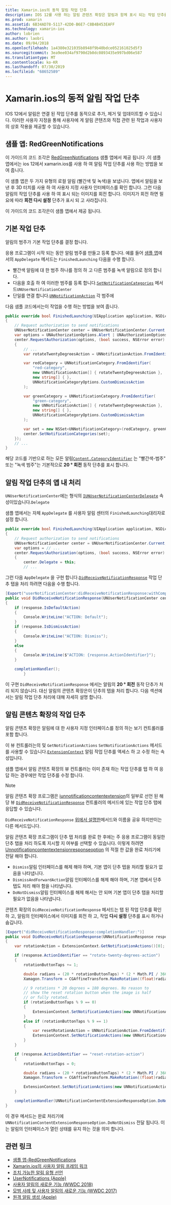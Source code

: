 ```yaml
---
title: Xamarin.ios의 동적 알림 작업 단추
description: IOS 12를 사용 하는 알림 콘텐츠 확장은 알림과 함께 표시 되는 작업 단추를 추가, 제거 및 업데이트할 수 있습니다. 이 문서에서는 Xamarin.ios와 함께 동적 알림 작업 단추를 사용 하는 방법을 설명 합니다.
ms.prod: xamarin
ms.assetid: 6B34AD78-5117-42D0-B6E7-C8B4B453EAFF
ms.technology: xamarin-ios
author: lobrien
ms.author: laobri
ms.date: 09/04/2018
ms.openlocfilehash: 1a4380e321035b8948f9b40bdce052161025d5f3
ms.sourcegitcommit: 3ea9ee034af9790d2b0dc0893435e997bd06e587
ms.translationtype: MT
ms.contentlocale: ko-KR
ms.lasthandoff: 07/30/2019
ms.locfileid: "68652589"
---
```

# <a name="dynamic-notification-action-buttons-in-xamarinios"></a>Xamarin.ios의 동적 알림 작업 단추

IOS 12에서 알림은 연결 된 작업 단추를 동적으로 추가, 제거 및 업데이트할 수 있습니다. 이러한 사용자 지정을 통해 사용자에 게 알림 콘텐츠와 직접 관련 된 작업과 사용자의 상호 작용을 제공할 수 있습니다.

## <a name="sample-app-redgreennotifications"></a>샘플 앱: RedGreenNotifications

이 가이드의 코드 조각은 [RedGreenNotifications](https://docs.microsoft.com/samples/xamarin/ios-samples/ios12-redgreennotifications) 샘플 앱에서 제공 됩니다 .이 샘플 앱에서는 ios 12에서 xamarin.ios를 사용 하 여 알림 작업 단추를 사용 하는 방법을 보여 줍니다.

이 샘플 앱은 두 가지 유형의 로컬 알림 (빨간색 및 녹색)을 보냅니다.
앱에서 알림을 보낸 후 3D 터치를 사용 하 여 사용자 지정 사용자 인터페이스를 확인 합니다. 그런 다음 알림의 작업 단추를 사용 하 여 표시 되는 이미지를 회전 합니다. 이미지가 회전 하면 필요에 따라 **회전 다시 설정** 단추가 표시 되 고 사라집니다.

이 가이드의 코드 조각은이 샘플 앱에서 제공 됩니다.

## <a name="default-action-buttons"></a>기본 작업 단추

알림의 범주가 기본 작업 단추를 결정 합니다.

응용 프로그램이 시작 되는 동안 알림 범주를 만들고 등록 합니다.
예를 들어 [샘플 앱](#sample-app-redgreennotifications)에서의 `AppDelegate` 메서드는 `FinishedLaunching` 다음을 수행 합니다.

- 빨간색 알림에 대 한 범주 하나를 정의 하 고 다른 범주를 녹색 알림으로 정의 합니다.
- 다음을 호출 하 여 이러한 범주를 등록 합니다.[`SetNotificationCategories`](xref:UserNotifications.UNUserNotificationCenter.SetNotificationCategories*)
메서드`UNUserNotificationCenter`
- 단일를 연결 합니다.[`UNNotificationAction`](xref:UserNotifications.UNNotificationAction)
각 범주에

다음 샘플 코드에서는이 작업을 수행 하는 방법을 보여 줍니다.

```csharp
public override bool FinishedLaunching(UIApplication application, NSDictionary launchOptions)
{
    // Request authorization to send notifications
    UNUserNotificationCenter center = UNUserNotificationCenter.Current;
    var options = UNAuthorizationOptions.Alert | UNAuthorizationOptions.Sound | UNAuthorizationOptions.Provisional | UNAuthorizationOptions.ProvidesAppNotificationSettings;
    center.RequestAuthorization(options, (bool success, NSError error) =>
    {
        // ...
        var rotateTwentyDegreesAction = UNNotificationAction.FromIdentifier("rotate-twenty-degrees-action", "Rotate 20°", UNNotificationActionOptions.None);

        var redCategory = UNNotificationCategory.FromIdentifier(
            "red-category",
            new UNNotificationAction[] { rotateTwentyDegreesAction },
            new string[] { },
            UNNotificationCategoryOptions.CustomDismissAction
        );

        var greenCategory = UNNotificationCategory.FromIdentifier(
            "green-category",
            new UNNotificationAction[] { rotateTwentyDegreesAction },
            new string[] { },
            UNNotificationCategoryOptions.CustomDismissAction
        );

        var set = new NSSet<UNNotificationCategory>(redCategory, greenCategory);
        center.SetNotificationCategories(set);
    });
    // ...
}
```

해당 코드를 기반으로 하는 모든 알림[`Content.CategoryIdentifier`](xref:UserNotifications.UNNotificationContent.CategoryIdentifier)
는 "빨간색-범주" 또는 "녹색 범주"는 기본적으로 **20 ° 회전** 동작 단추를 표시 합니다.

## <a name="in-app-handling-of-notification-action-buttons"></a>알림 작업 단추의 앱 내 처리

`UNUserNotificationCenter`에는 형식의 [`IUNUserNotificationCenterDelegate`](xref:UserNotifications.IUNUserNotificationCenterDelegate) 속성이있습니다.`Delegate`

샘플 앱에서는 자체 `AppDelegate` 를 사용자 알림 센터의 `FinishedLaunching`대리자로 설정 합니다.

```csharp
public override bool FinishedLaunching(UIApplication application, NSDictionary launchOptions)
{
    // Request authorization to send notifications
    UNUserNotificationCenter center = UNUserNotificationCenter.Current;
    var options = // ...
    center.RequestAuthorization(options, (bool success, NSError error) =>
    {
        center.Delegate = this;
        // ...
```

그런 다음 `AppDelegate` 을 구현 합니다.[`DidReceiveNotificationResponse`](xref:UserNotifications.UNUserNotificationCenterDelegate_Extensions.DidReceiveNotificationResponse*)
작업 단추 탭을 처리 하려면 다음을 수행 합니다.

```csharp
[Export("userNotificationCenter:didReceiveNotificationResponse:withCompletionHandler:")]
public void DidReceiveNotificationResponse(UNUserNotificationCenter center, UNNotificationResponse response, System.Action completionHandler)
{
    if (response.IsDefaultAction)
    {
        Console.WriteLine("ACTION: Default");
    }
    if (response.IsDismissAction)
    {
        Console.WriteLine("ACTION: Dismiss");
    }
    else
    {
        Console.WriteLine($"ACTION: {response.ActionIdentifier}");
    }

    completionHandler();
        }
```

이 구현 `DidReceiveNotificationResponse` 에서는 알림의 **20 ° 회전** 동작 단추가 처리 되지 않습니다. 대신 알림의 콘텐츠 확장은이 단추의 탭을 처리 합니다. 다음 섹션에서는 알림 작업 단추 처리에 대해 자세히 설명 합니다.

## <a name="action-buttons-in-the-notification-content-extension"></a>알림 콘텐츠 확장의 작업 단추

알림 콘텐츠 확장은 알림에 대 한 사용자 지정 인터페이스를 정의 하는 보기 컨트롤러를 포함 합니다.

이 뷰 컨트롤러는의 및 `GetNotificationActions` `SetNotificationActions` 메서드를 사용할 수 있습니다.[`ExtensionContext`](xref:UIKit.UIViewController.ExtensionContext)
알림 작업 단추를 액세스 하 고 수정 하는 속성입니다.

샘플 앱에서 알림 콘텐츠 확장의 뷰 컨트롤러는 이미 존재 하는 작업 단추를 탭 하 여 응답 하는 경우에만 작업 단추를 수정 합니다.

> [!NOTE]
> 알림 콘텐츠 확장 프로그램은 [iunnotificationcontentextension](xref:UserNotificationsUI.IUNNotificationContentExtension)의 일부로 선언 된 해당 뷰 [`DidReceiveNotificationResponse`](xref:UserNotificationsUI.UNNotificationContentExtension_Extensions.DidReceiveNotificationResponse*) 컨트롤러의 메서드에 있는 작업 단추 탭에 응답할 수 있습니다.
>
> `DidReceiveNotificationResponse` [위에서 설명한](#in-app-handling-of-notification-action-buttons)메서드와 이름을 공유 하지만이는 다른 메서드입니다.
>
> 알림 콘텐츠 확장 프로그램이 단추 탭 처리를 완료 한 후에는 주 응용 프로그램이 동일한 단추 탭을 처리 하도록 지시할 지 여부를 선택할 수 있습니다. 이렇게 하려면 [Unnotificationcontentextensionresponseoption](xref:UserNotificationsUI.UNNotificationContentExtensionResponseOption) 의 적절 한 값을 완료 처리기에 전달 해야 합니다.
>
> - `Dismiss`알림 인터페이스를 해제 해야 하며, 기본 앱이 단추 탭을 처리할 필요가 없음을 나타냅니다.
> - `DismissAndForwardAction`알림 인터페이스를 해제 해야 하며, 기본 앱에서 단추 탭도 처리 해야 함을 나타냅니다.
> - `DoNotDismiss`알림 인터페이스를 해제 해서는 안 되며 기본 앱이 단추 탭을 처리할 필요가 없음을 나타냅니다.

콘텐츠 확장의 `DidReceiveNotificationResponse` 메서드는 탭 된 작업 단추를 확인 하 고, 알림의 인터페이스에서 이미지를 회전 하 고, 작업 **다시 설정** 단추를 표시 하거나 숨깁니다.

```csharp
[Export("didReceiveNotificationResponse:completionHandler:")]
public void DidReceiveNotificationResponse(UNNotificationResponse response, Action<UNNotificationContentExtensionResponseOption> completionHandler)
{
    var rotationAction = ExtensionContext.GetNotificationActions()[0];

    if (response.ActionIdentifier == "rotate-twenty-degrees-action")
    {
        rotationButtonTaps += 1;

        double radians = (20 * rotationButtonTaps) * (2 * Math.PI / 360.0);
        Xamagon.Transform = CGAffineTransform.MakeRotation((float)radians);

        // 9 rotations * 20 degrees = 180 degrees. No reason to
        // show the reset rotation button when the image is half
        // or fully rotated.
        if (rotationButtonTaps % 9 == 0)
        {
            ExtensionContext.SetNotificationActions(new UNNotificationAction[] { rotationAction });
        }
        else if (rotationButtonTaps % 9 == 1)
        {
            var resetRotationAction = UNNotificationAction.FromIdentifier("reset-rotation-action", "Reset rotation", UNNotificationActionOptions.None);
            ExtensionContext.SetNotificationActions(new UNNotificationAction[] { rotationAction, resetRotationAction });
        }
    }

    if (response.ActionIdentifier == "reset-rotation-action")
    {
        rotationButtonTaps = 0;

        double radians = (20 * rotationButtonTaps) * (2 * Math.PI / 360.0);
        Xamagon.Transform = CGAffineTransform.MakeRotation((float)radians);

        ExtensionContext.SetNotificationActions(new UNNotificationAction[] { rotationAction });
    }

    completionHandler(UNNotificationContentExtensionResponseOption.DoNotDismiss);
}
```

이 경우 메서드는 완료 처리기에 `UNNotificationContentExtensionResponseOption.DoNotDismiss` 전달 됩니다. 이는 알림의 인터페이스가 열린 상태를 유지 하는 것을 의미 합니다.

## <a name="related-links"></a>관련 링크

- [샘플 앱-RedGreenNotifications](https://docs.microsoft.com/samples/xamarin/ios-samples/ios12-redgreennotifications)
- [Xamarin.ios의 사용자 알림 프레임 워크](~/ios/platform/user-notifications/index.md)
- [조치 가능한 알림 유형 선언](https://developer.apple.com/documentation/usernotifications/declaring_your_actionable_notification_types?language=objc)
- [UserNotifications (Apple)](https://developer.apple.com/documentation/usernotifications?language=objc)
- [사용자 알림의 새로운 기능 (WWDC 2018)](https://developer.apple.com/videos/play/wwdc2018/710/)
- [모범 사례 및 사용자 알림의 새로운 기능 (WWDC 2017)](https://developer.apple.com/videos/play/wwdc2017/708/)
- [원격 알림 생성 (Apple)](https://developer.apple.com/documentation/usernotifications/setting_up_a_remote_notification_server/generating_a_remote_notification)
